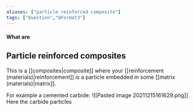 ```yaml
---
aliases: ["particle reinforced composite"]
tags: ["Question","QFormat3"]
---
```


#### What are
## Particle reinforced composites
This is a [[composites|composite]] where your [[reinforcement (materials)|reinforcement]] is a particle embedded in some [[matrix (materials)|matrix]].

For example a cemented carbide:
![[Pasted image 20211215161629.png]]
Here the carbide particles